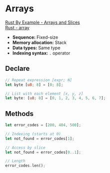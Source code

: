 # Arrays

[Rust By Example - Arrays and Slices](https://doc.rust-lang.org/rust-by-example/primitives/array.html)<br>
[Rust - array](https://doc.rust-lang.org/std/primitive.array.html)<br>

- **Sequence:** Fixed-size
- **Memory allocation:** Stack
- **Data types:** Same type
- **Indexing syntax:** `.` operator

## Declare

```rs
// Repeat expression [expr; N]
let byte [u8; 8] = [0; 8]; 

// List with each element [x, y, z]
let byte: [u8; 8] = [0, 1, 2, 3, 4, 5, 6, 7];
```

## Methods

```rs
let error_codes = [200, 404, 500];

// Indexing (starts at 0)
let not_found = error_codes[1];

// Access by slice
let not_found = error_codes[0..1];

// Length
error_codes.len();
```
